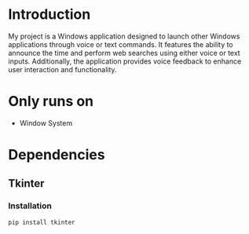 # Introduction
My project is a Windows application designed to launch other Windows applications through voice or text commands. It features the ability to announce the time and perform web searches using either voice or text inputs. Additionally, the application provides voice feedback to enhance user interaction and functionality.

# Only runs on
  * Window System
# Dependencies
## Tkinter
  ### Installation
  ```
pip install tkinter
```
## 
